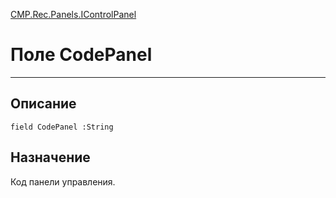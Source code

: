 ﻿---
Link: CMP.Rec.Panels.IControlPanel.@CodePanel
---

<!---  Навигация
[Имя проекта](#) :
-->
[CMP.Rec.Panels.IControlPanel](Default)

# Поле CodePanel
---

## Описание

    field CodePanel :String

<!--
## Аргументы{#Args}

### Аргумент1

Описание аргумента 1
-->

## Назначение

Код панели управления.

<!--
## Пример

    CodePanel...
-->

